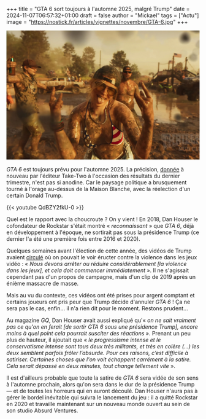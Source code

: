 +++
title = "GTA 6 sort toujours à l'automne 2025, malgré Trump"
date = 2024-11-07T06:57:32+01:00
draft = false
author = "Mickael"
tags = ["Actu"]
image = "https://nostick.fr/articles/vignettes/novembre/GTA-6.jpg"
+++

![GTA 6](GTA-6.jpg "")

*GTA 6* est toujours prévu pour l'automne 2025. La précision, [donnée](https://www.videogameschronicle.com/news/grand-theft-auto-6-still-on-track-for-fall-2025-release/) à nouveau par l'éditeur Take-Two à l'occasion des résultats du dernier trimestre, n'est pas si anodine. Car le paysage politique a brusquement tourné à l'orage au-dessus de la Maison Blanche, avec la réelection d'un certain Donald Trump.

{{< youtube QdBZY2fkU-0 >}} 

Quel est le rapport avec la choucroute ? On y vient ! En 2018, Dan Houser le cofondateur de Rockstar s'était montré « *reconnaissant* » que *GTA 6*, déjà en développement à l'époque, ne sortirait pas sous la présidence Trump (ce dernier l'a été une première fois entre 2016 et 2020). 

Quelques semaines avant l'élection de cette année, des vidéos de Trump avaient [circulé](https://www.newsweek.com/does-donald-trump-want-video-games-ban-fact-check-1970813) où on pouvait le voir éructer contre la violence dans les jeux vidéo : « *Nous devons arrêter ou réduire considérablement [la violence dans les jeux], et cela doit commencer immédiatement* ». Il ne s'agissait cependant pas d'un propos de campagne, mais d'un clip de 2019 après un énième massacre de masse.

Mais au vu du contexte, ces vidéos ont été prises pour argent comptant et certains joueurs ont pris peur que Trump décide d'annuler *GTA 6* ! Ça ne sera pas le cas, enfin… il n'a rien dit pour le moment. Restons prudent…

Au magazine *GQ*, Dan Houser avait aussi expliqué qu'« *on ne sait vraiment pas ce qu'on en ferait [de sortir GTA 6 sous une présidence Trump], encore moins à quel point cela pourrait susciter des réactions* ». Prenant un peu plus de hauteur, il ajoutait que « *le progressisme intense et le conservatisme intense sont tous deux très militants, et très en colère (…) les deux semblent parfois frôler l’absurde. Pour ces raisons, c’est difficile à satiriser. Certaines choses que l'on voit échappent carrément à la satire. Cela serait dépassé en deux minutes, tout change tellement vite* ».

Il est d'ailleurs probable que toute la satire de *GTA 6* sera vidée de son sens à l'automne prochain, alors qu'on sera dans le dur de la présidence Trump — et de toutes les horreurs qui en auront découlé. Dan Houser n'aura pas à gérer le bordel inévitable qui suivra le lancement du jeu : il a quitté Rockstar en 2020 et travaille maintenant sur un nouveau monde ouvert au sein de son studio Absurd Ventures.